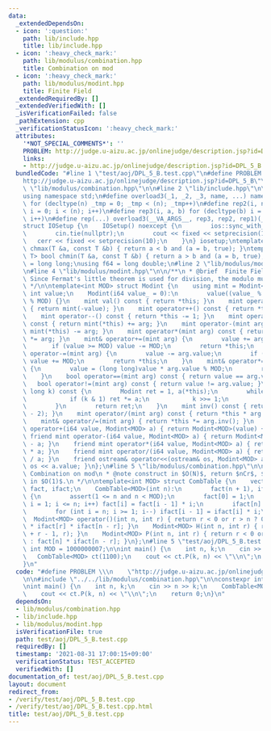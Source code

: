 ```yaml
---
data:
  _extendedDependsOn:
  - icon: ':question:'
    path: lib/include.hpp
    title: lib/include.hpp
  - icon: ':heavy_check_mark:'
    path: lib/modulus/combination.hpp
    title: Combination on mod
  - icon: ':heavy_check_mark:'
    path: lib/modulus/modint.hpp
    title: Finite Field
  _extendedRequiredBy: []
  _extendedVerifiedWith: []
  _isVerificationFailed: false
  _pathExtension: cpp
  _verificationStatusIcon: ':heavy_check_mark:'
  attributes:
    '*NOT_SPECIAL_COMMENTS*': ''
    PROBLEM: http://judge.u-aizu.ac.jp/onlinejudge/description.jsp?id=DPL_5_B
    links:
    - http://judge.u-aizu.ac.jp/onlinejudge/description.jsp?id=DPL_5_B
  bundledCode: "#line 1 \"test/aoj/DPL_5_B.test.cpp\"\n#define PROBLEM \\\n    \"\
    http://judge.u-aizu.ac.jp/onlinejudge/description.jsp?id=DPL_5_B\"\n\n#line 2\
    \ \"lib/modulus/combination.hpp\"\n\n#line 2 \"lib/include.hpp\"\n\n#include <bits/stdc++.h>\n\
    using namespace std;\n#define overload3(_1, _2, _3, name, ...) name\n#define rep1(n)\
    \ for (decltype(n) _tmp = 0; _tmp < (n); _tmp++)\n#define rep2(i, n) for (decltype(n)\
    \ i = 0; i < (n); i++)\n#define rep3(i, a, b) for (decltype(b) i = a; i < (b);\
    \ i++)\n#define rep(...) overload3(__VA_ARGS__, rep3, rep2, rep1)(__VA_ARGS__)\n\
    struct IOSetup {\n    IOSetup() noexcept {\n        ios::sync_with_stdio(false);\n\
    \        cin.tie(nullptr);\n        cout << fixed << setprecision(10);\n     \
    \   cerr << fixed << setprecision(10);\n    }\n} iosetup;\ntemplate<class T> bool\
    \ chmax(T &a, const T &b) { return a < b and (a = b, true); }\ntemplate<class\
    \ T> bool chmin(T &a, const T &b) { return a > b and (a = b, true); }\nusing i64\
    \ = long long;\nusing f64 = long double;\n#line 2 \"lib/modulus/modint.hpp\"\n\
    \n#line 4 \"lib/modulus/modint.hpp\"\n\n/**\n * @brief  Finite Field\n * @note\
    \ Since Fermat's little theorem is used for division, the modulo must be prime.\n\
    \ */\n\ntemplate<int MOD> struct Modint {\n    using mint = Modint<MOD>;\n   \
    \ int value;\n    Modint(i64 value_ = 0):\n        value((value_ % MOD + MOD)\
    \ % MOD) {}\n    mint val() const { return *this; }\n    mint operator-() const\
    \ { return mint(-value); }\n    mint operator++() const { return *this += 1; }\n\
    \    mint operator--() const { return *this -= 1; }\n    mint operator+(mint arg)\
    \ const { return mint(*this) += arg; }\n    mint operator-(mint arg) const { return\
    \ mint(*this) -= arg; }\n    mint operator*(mint arg) const { return mint(*this)\
    \ *= arg; }\n    mint& operator+=(mint arg) {\n        value += arg.value;\n \
    \       if (value >= MOD) value -= MOD;\n        return *this;\n    }\n    mint&\
    \ operator-=(mint arg) {\n        value -= arg.value;\n        if (value < 0)\
    \ value += MOD;\n        return *this;\n    }\n    mint& operator*=(mint arg)\
    \ {\n        value = (long long)value * arg.value % MOD;\n        return *this;\n\
    \    }\n    bool operator==(mint arg) const { return value == arg.value; }\n \
    \   bool operator!=(mint arg) const { return value != arg.value; }\n    mint pow(long\
    \ long k) const {\n        Modint ret = 1, a(*this);\n        while (k > 0) {\n\
    \            if (k & 1) ret *= a;\n            k >>= 1;\n            a *= a;\n\
    \        }\n        return ret;\n    }\n    mint inv() const { return pow(MOD\
    \ - 2); }\n    mint operator/(mint arg) const { return *this * arg.inv(); }\n\
    \    mint& operator/=(mint arg) { return *this *= arg.inv(); }\n    friend mint\
    \ operator+(i64 value, Modint<MOD> a) { return Modint<MOD>(value) + a; }\n   \
    \ friend mint operator-(i64 value, Modint<MOD> a) { return Modint<MOD>(value)\
    \ - a; }\n    friend mint operator*(i64 value, Modint<MOD> a) { return Modint<MOD>(value)\
    \ * a; }\n    friend mint operator/(i64 value, Modint<MOD> a) { return Modint<MOD>(value)\
    \ / a; }\n    friend ostream& operator<<(ostream& os, Modint<MOD> a) { return\
    \ os << a.value; }\n};\n#line 5 \"lib/modulus/combination.hpp\"\n\n/**\n * @brief\
    \ Combination on mod\n * @note construct in $O(N)$, return $nCr$, $nHr$, $nPr$\
    \ in $O(1)$.\n */\n\ntemplate<int MOD> struct CombTable {\n    vector<Modint<MOD>>\
    \ fact, ifact;\n    CombTable<MOD>(int n):\n        fact(n + 1), ifact(n + 1)\
    \ {\n        assert(1 <= n and n < MOD);\n        fact[0] = 1;\n        for (int\
    \ i = 1; i <= n; i++) fact[i] = fact[i - 1] * i;\n        ifact[n] = fact[n].inv();\n\
    \        for (int i = n; i >= 1; i--) ifact[i - 1] = ifact[i] * i;\n    }\n  \
    \  Modint<MOD> operator()(int n, int r) { return r < 0 or r > n ? 0 : fact[n]\
    \ * ifact[r] * ifact[n - r]; }\n    Modint<MOD> H(int n, int r) { return operator()(n\
    \ + r - 1, r); }\n    Modint<MOD> P(int n, int r) { return r < 0 or r > n ? 0\
    \ : fact[n] * ifact[n - r]; }\n};\n#line 5 \"test/aoj/DPL_5_B.test.cpp\"\n\nconstexpr\
    \ int MOD = 1000000007;\n\nint main() {\n    int n, k;\n    cin >> n >> k;\n \
    \   CombTable<MOD> ct(1100);\n    cout << ct.P(k, n) << \"\\n\";\n    return 0;\n\
    }\n"
  code: "#define PROBLEM \\\n    \"http://judge.u-aizu.ac.jp/onlinejudge/description.jsp?id=DPL_5_B\"\
    \n\n#include \"../../lib/modulus/combination.hpp\"\n\nconstexpr int MOD = 1000000007;\n\
    \nint main() {\n    int n, k;\n    cin >> n >> k;\n    CombTable<MOD> ct(1100);\n\
    \    cout << ct.P(k, n) << \"\\n\";\n    return 0;\n}\n"
  dependsOn:
  - lib/modulus/combination.hpp
  - lib/include.hpp
  - lib/modulus/modint.hpp
  isVerificationFile: true
  path: test/aoj/DPL_5_B.test.cpp
  requiredBy: []
  timestamp: '2021-08-31 17:00:15+09:00'
  verificationStatus: TEST_ACCEPTED
  verifiedWith: []
documentation_of: test/aoj/DPL_5_B.test.cpp
layout: document
redirect_from:
- /verify/test/aoj/DPL_5_B.test.cpp
- /verify/test/aoj/DPL_5_B.test.cpp.html
title: test/aoj/DPL_5_B.test.cpp
---
```

